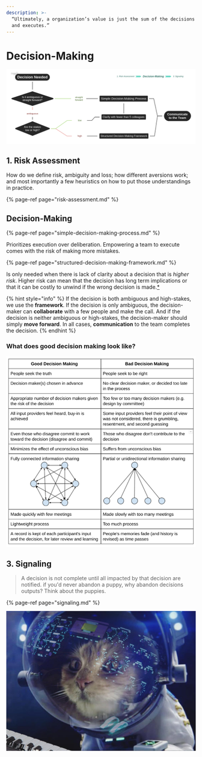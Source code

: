 ```yaml
---
description: >-
  “Ultimately, a organization’s value is just the sum of the decisions it makes
  and executes.”
---
```


# Decision-Making

![](../.gitbook/assets/image%20%283%29.png)

## 1. Risk Assessment

How do we define risk, ambiguity and loss; how different aversions work; and most importantly a few heuristics on how to put those understandings in practice.

{% page-ref page="risk-assessment.md" %}

## Decision-Making

{% page-ref page="simple-decision-making-process.md" %}

Prioritizes execution over deliberation. Empowering a team to execute comes with the risk of making more mistakes.

{% page-ref page="structured-decision-making-framework.md" %}

Is only needed when there is lack of clarity about a decision that is _higher risk_. Higher risk can mean that the decision has long term implications or that it can be costly to unwind if the wrong decision is made.[\*]()

{% hint style="info" %}
If the decision is both ambiguous and high-stakes, we use the **framework**. If the decision is only ambiguous, the decision-maker can **collaborate** with a few people and make the call. And if the decision is neither ambiguous or high-stakes, the decision-maker should simply **move forward**. In all cases, **communication** to the team completes the decision.
{% endhint %}

### What does good decision making look like?

![](../.gitbook/assets/image%20%2810%29.png)

## 3. Signaling 

> A decision is not complete until all impacted by that decision are notified. if you'd never abandon a puppy, why abandon decisions outputs? Think about the puppies.

{% page-ref page="signaling.md" %}

![ Think about the puppies; source: @catsonsynthesizersinspace](../.gitbook/assets/image%20%282%29.png)





